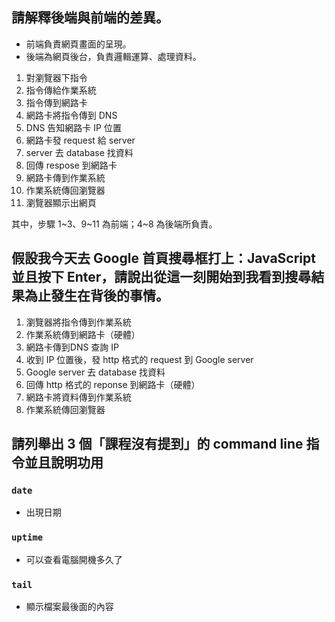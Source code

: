 ## 請解釋後端與前端的差異。

- 前端負責網頁畫面的呈現。
- 後端為網頁後台，負責邏輯運算、處理資料。

1. 對瀏覽器下指令
2. 指令傳給作業系統
3. 指令傳到網路卡
4.  網路卡將指令傳到 DNS 
5. DNS 告知網路卡 IP 位置
6. 網路卡發 request 給 server
7. server 去 database 找資料
8. 回傳 respose 到網路卡
9. 網路卡傳到作業系統
10. 作業系統傳回瀏覽器
11. 瀏覽器顯示出網頁

其中，步驟 1~3、9~11 為前端；4~8 為後端所負責。

## 假設我今天去 Google 首頁搜尋框打上：JavaScript 並且按下 Enter，請說出從這一刻開始到我看到搜尋結果為止發生在背後的事情。

1. 瀏覽器將指令傳到作業系統
2. 作業系統傳到網路卡（硬體）
3. 網路卡傳到DNS 查詢 IP
4. 收到  IP 位置後，發 http 格式的 request 到 Google server
5. Google server 去 database 找資料
6. 回傳 http 格式的 reponse 到網路卡（硬體）
7. 網路卡將資料傳到作業系統
8. 作業系統傳回瀏覽器


## 請列舉出 3 個「課程沒有提到」的 command line 指令並且說明功用

### `date`
* 出現日期

### `uptime`
* 可以查看電腦開機多久了

### `tail`
* 顯示檔案最後面的內容